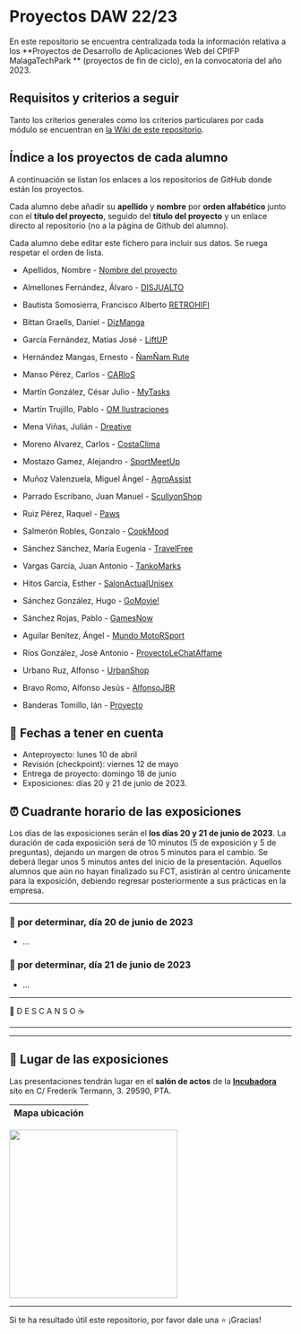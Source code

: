 # Proyectos DAW 22/23

En este repositorio se encuentra centralizada toda la información relativa a los **Proyectos de Desarrollo de Aplicaciones Web del CPIFP MalagaTechPark ** (proyectos de fin de ciclo), en la convocatoria del año 2023.

## Requisitos y criterios a seguir

Tanto los criterios generales como los criterios particulares por cada módulo se encuentran en [la Wiki de este repositorio](https://github.com/MalagaTechPark/2daw-tfc-2223/wiki).

## Índice a los proyectos de cada alumno

A continuación se listan los enlaces a los repositorios de GitHub donde están los proyectos. 

Cada alumno debe añadir su **apellido** y **nombre** por **orden alfabético** junto con el **título del proyecto**, seguido del **título del proyecto** y un enlace directo al repositorio (no a la página de Github del alumno). 

Cada alumno debe editar este fichero para incluir sus datos. Se ruega respetar el orden de lista.

* Apellidos, Nombre - [Nombre del proyecto](https://github.com/nombre_del_repositorio)
* Almellones Fernández, Álvaro - [DISJUALTO](https://github.com/aalmfer2001/proyectoFinal)
* Bautista Somosierra, Francisco Alberto [RETROHIFI](https://github.com/FranciscoBautistaSomo/proyectoFinal2DAW)
* Bittan Graells, Daniel - [DizManga](https://github.com/DanyBittan/DizManga)
* García Fernández, Matias José - [LiftUP](https://github.com/matgarfer499/ProyectoDAW)
* Hernández Mangas, Ernesto - [ÑamÑam Rute](https://github.com/ehm4/ProyectoFinalDAW)
* Manso Pérez, Carlos - [CARloS](https://github.com/CarlosMansoPerez/ProyectoCARloS)
* Martín González, César Julio - [MyTasks](https://github.com/cesarjulio19/MyTasks)
* Martín Trujillo, Pablo - [OM Ilustraciones](https://github.com/PabloMartinTrujillo/OM-Ilustraciones)
* Mena Viñas, Julián - [Dreative](https://github.com/julianmenav/proyecto-final)
* Moreno Alvarez, Carlos - [CostaClima](https://github.com/carlosalvarez13/ProyectoFinal)
* Mostazo Gamez, Alejandro - [SportMeetUp](https://github.com/AlejandroMostazo/Proyecto_final_DAW)
* Muñoz Valenzuela, Miguel Ángel - [AgroAssist](https://github.com/miguelmunval/ProyectoFinal)



* Parrado Escribano, Juan Manuel - [ScullyonShop](https://github.com/juanmaparrado/ScullyonShop-tfc)

* Ruiz Pérez, Raquel - [Paws](https://github.com/RaquelRuiz4/ProyectoPAWS)
* Salmerón Robles, Gonzalo - [CookMood](https://github.com/gonzalosalmeron/proyecto-final)
* Sánchez Sánchez, María Eugenia - [TravelFree](https://github.com/mariasnchez/travelFree)
* Vargas García, Juan Antonio - [TankoMarks](https://github.com/juanantoniovargar/TankoMarks)
* Hitos García, Esther - [SalonActualUnisex](https://github.com/hitos-esther/SalonActualUnisex)
* Sánchez González, Hugo - [GoMovie!](https://github.com/hugosanchezg/proyectoFinalDAW)
* Sánchez Rojas, Pablo - [GamesNow](https://github.com/psanroj268/GamesNow)
* Aguilar Benítez, Ángel - [Mundo MotoRSport](https://github.com/AngelAguben/MundoMotoRSport)
* Ríos González, José Antonio - [ProyectoLeChatAffame](https://github.com/JoseAntonioRiosGonzalez/ProyectoLeChatAffame)
* Urbano Ruz, Alfonso - [UrbanShop](https://github.com/aUrbano24/ProyectoFinal---2022-2023)
* Bravo Romo, Alfonso Jesús - [AlfonsoJBR](https://github.com/AlfonsoJBR)
* Banderas Tomillo, Ián - [Proyecto](https://github.com/ianbanderas/ProjectoDAW/tree/main)


## 📝 Fechas a tener en cuenta
* Anteproyecto: lunes 10 de abril
* Revisión (checkpoint): viernes 12 de mayo
* Entrega de proyecto: domingo 18 de junio
* Exposiciones: días 20 y 21 de junio de 2023.


## ⏰ Cuadrante horario de las exposiciones

Los días de las exposiciones serán el **los días 20 y 21 de junio de 2023**. La duración de cada exposición será de 10 minutos (5 de exposición y 5 de preguntas), dejando un margen de otros 5 minutos para el cambio. Se deberá llegar unos 5 minutos antes del inicio de la presentación. Aquellos alumnos que aún no hayan finalizado su FCT, asistirán al centro únicamente para la exposición, debiendo regresar posteriormente a sus prácticas en la empresa.

<hr>

### :calendar: por determinar, día 20 de junio de 2023



* ...


### :calendar: por determinar,  día 21 de junio de 2023

* ...



<hr>

 🥪 D E S C A N S O ☕

<hr>



<hr>

## :school: Lugar de las exposiciones

Las presentaciones tendrán lugar en el **salón de actos** de la [**Incubadora**](https://goo.gl/maps/VGMpWnnpCZJQbP21A) sito en C/ Frederik Termann, 3. 29590, PTA.

Mapa ubicación             | 
:-------------------------:|
<a href="https://goo.gl/maps/VGMpWnnpCZJQbP21A" target="_blank"><img src="https://github.com/IESCampanillas/proyectos-dam-2021/blob/master/IESCFP_mapa_ubicacion.png" width="300" /></a> 


<hr>

Si te ha resultado útil este repositorio, por favor dale una :star: ¡Gracias!

